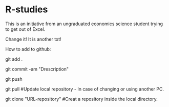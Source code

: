 # R-studies
This is an initiative from an ungraduated economics science student trying to get out of Excel.

Change it! It is another txt!

How to add to github:

git add .

git commit -am "Drescription"

git push

git pull #Update local repository - In case of changing or using another PC.

git clone "URL-repository" #Creat a repository inside the local directory.
